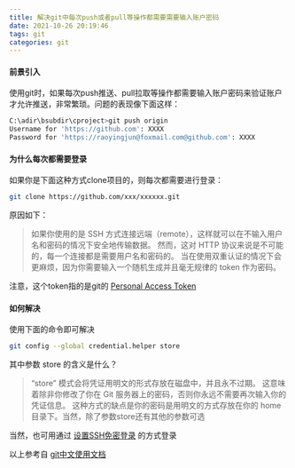 ```yaml
---
title: 解决git中每次push或者pull等操作都需要需要输入账户密码
date: 2021-10-26 20:19:46
tags: git
categories: git
---
```


#### 前景引入

使用git时，如果每次push推送、pull拉取等操作都需要输入账户密码来验证账户才允许推送，非常繁琐。问题的表现像下面这样：

```bash
C:\adir\bsubdir\cproject>git push origin
Username for 'https://github.com': XXXX
Password for 'https://raoyingjun@foxmail.com@github.com': XXXX
```

#### 为什么每次都需要登录
如果你是下面这种方式clone项目的，则每次都需要进行登录：

```bash
git clone https://github.com/xxx/xxxxxx.git
```
原因如下：
> 如果你使用的是 SSH 方式连接远端（remote），这样就可以在不输入用户名和密码的情况下安全地传输数据。 然而，这对 HTTP 协议来说是不可能的，每一个连接都是需要用户名和密码的。 当在使用双重认证的情况下会更麻烦，因为你需要输入一个随机生成并且毫无规律的 token 作为密码。

注意，这个token指的是git的
[Personal Access Token](https://docs.github.com/en/authentication/keeping-your-account-and-data-secure/creating-a-personal-access-token)

#### 如何解决

使用下面的命令即可解决

```bash
git config --global credential.helper store
```

其中参数 store 的含义是什么？

> “store” 模式会将凭证用明文的形式存放在磁盘中，并且永不过期。 这意味着除非你修改了你在 Git 服务器上的密码，否则你永远不需要再次输入你的凭证信息。 这种方式的缺点是你的密码是用明文的方式存放在你的 home 目录下。当然，除了参数store还有其他的参数可选

当然，也可用通过
[设置SSH免密登录](https://docs.github.com/en/authentication/connecting-to-github-with-ssh)
的方式登录

以上参考自
[git中文使用文档](https://git-scm.com/book/zh/v2/Git-%E5%B7%A5%E5%85%B7-%E5%87%AD%E8%AF%81%E5%AD%98%E5%82%A8)
